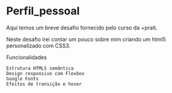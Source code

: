 # Perfil_pessoal


Aqui temos um breve desafio fornecido pelo curso da +prati.

Neste desafio irei contar um pouco sobre mim criando um html5 personalizado com CSS3.

Funcionalidades

    Estrutura HTML5 semântica
    Design responsivo com Flexbox
    Google Fonts
    Efeitos de transição e hover
